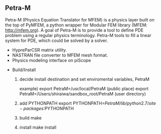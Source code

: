 ## Petra-M

Petra-M (Physics Equation Translator for MFEM) is a physics layer built
on the top of PyMFEM, a python wrapper for Modular FEM library
(MFEM: http://mfem.org). A goal of Petra-M is to provide a
tool to define PDE problem using a regular physics
terminology. Petra-M tools to fill a linear system for
PDE, which could be solved by a solver.

 - HypreParCSR matrix utility. 
 - NASTRAN file converter to MFEM mesh format.
 - Physics modeling interface on piScope 

* Build/Install
   1) decide install destination and set enviromental variables, PetraM
   
      example)
          export PetraM=/usr/local/PetraM  (public place)
          export PetraM=/Users/shiraiwa/sandbox_root/PetraM (user directory)

   2) add PYTHONPATH
          export PYTHONPATH=$PetraM/lib/python2.7/site-packages:$PYTHONPATH

   3) build
      make 

   4) install
      make install
